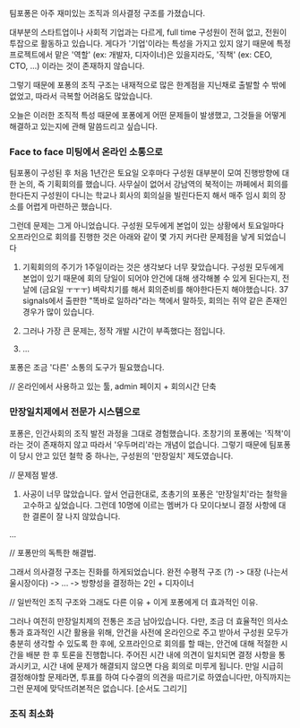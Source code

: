 팀포퐁은 아주 재미있는 조직과 의사결정 구조를 가졌습니다.

대부분의 스타트업이나 사회적 기업과는 다르게, full time 구성원이 전혀 없고, 전원이 투잡으로 활동하고 있습니다. 게다가 '기업'이라는 특성을 가지고 있지 않기 때문에 특정 프로젝트에서 맡은 '역할' (ex: 개발자, 디자이너)은 있을지라도, '직책' (ex: CEO, CTO, ...) 이라는 것이 존재하지 않습니다.

그렇기 때문에 포퐁의 조직 구조는 내재적으로 많은 한계점을 지닌채로 출발할 수 밖에 없었고, 따라서 극복할 어려움도 많았습니다.

오늘은 이러한 조직적 특성 때문에 포퐁에게 어떤 문제들이 발생했고, 
그것들을 어떻게 해결하고 있는지에 관해 말씀드리고 싶습니다.


### Face to face 미팅에서 온라인 소통으로

팀포퐁이 구성된 후 처음 1년간은 토요일 오후마다 구성원 대부분이 모여 진행방향에 대한 논의, 즉 기획회의를 했습니다. 사무실이 없어서 강남역의 북적이는 까페에서 회의를 한다든지 구성원이 다니는 학교나 회사의 회의실을 빌린다든지 해서 매주 임시 회의 장소를 어렵게 마련하곤 했습니다.

그런데 문제는 그게 아니었습니다.
구성원 모두에게 본업이 있는 상황에서 토요일마다 오프라인으로 회의를 진행한 것은 아래와 같이 몇 가지 커다란 문제점을 낳게 되었습니다

1) 기획회의의 주기가 1주일이라는 것은 생각보다 너무 잦았습니다.
구성원 모두에게 본업이 있기 때문에 회의 당일이 되어야 안건에 대해 생각해볼 수 있게 된다는지, 
전날에 (금요일 ㅜㅜㅜ) 벼락치기를 해서 회의준비를 해야한다든지 해야했습니다.
37 signals에서 출판한 "똑바로 일하라"라는 책에서 말하듯, 회의는 쥐약 같은 존재인 경우가 많이 있습니다.

2) 그러나 가장 큰 문제는, 정작 개발 시간이 부족했다는 점입니다.

3) ...

포퐁은 조금 '다른' 소통의 도구가 필요했습니다.

// 온라인에서 사용하고 있는 툴, admin 페이지 + 회의시간 단축


### 만장일치제에서 전문가 시스템으로

포퐁은, 인간사회의 조직 발전 과정을 그대로 경험했습니다.
초창기의 포퐁에는 '직책'이라는 것이 존재하지 않고 따라서 '우두머리'라는 개념이 없습니다.
그렇기 때문에 팀포퐁이 당시 안고 있던 철학 중 하나는, 구성원의 '만장일치' 제도였습니다.

// 문제점 발생.

1) 사공이 너무 많았습니다.
앞서 언급한대로, 초총기의 포퐁은 '만장일치'라는 철학을 고수하고 싶었습니다.
그런데 10명에 이르는 멤버가 다 모이다보니 결정 사항에 대한 결론이 잘 나지 않았습니다.

...

// 포퐁만의 독특한 해결법.

그래서 의사결정 구조는 진화를 하게되었습니다.
완전 수평적 구조 (?) -> 대장 (나는서울시장이다) -> ... -> 
방향성을 결정하는 2인 + 디자이너 


// 일반적인 조직 구조와 그래도 다른 이유 + 이게 포퐁에게 더 효과적인 이유.

그러나 
여전히 만장일치제의 전통은 조금 남아있습니다.
다만, 조금 더 효율적인 의사소통과 효과적인 시간 활용을 위해,
안건을 사전에 온라인으로 주고 받아서 구성원 모두가 충분히 생각할 수 있도록 한 후에,
오프라인으로 회의를 할 때는, 안건에 대해 적절한 시간을 배분 한 후 토론을 진행합니다.
주어진 시간 내에 의견이 일치되면 결정 사항을 통과시키고,
시간 내에 문제가 해결되지 않으면 다음 회의로 미루게 됩니다.
만일 시급히 결정해야할 문제라면, 
투표를 하여 다수결의 의견을 따르기로 하였습니다만, 아직까지는 그런 문제에 맞닥뜨려본적은 없습니다.
[순서도 그리기]


### 조직 최소화
